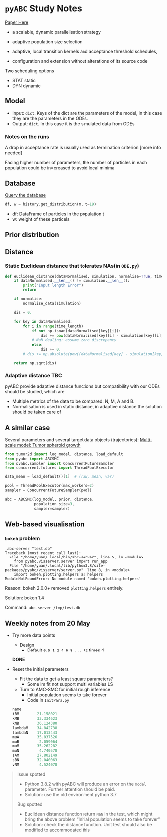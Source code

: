 # `pyABC`  Study Notes

[Paper Here](https://academic.oup.com/bioinformatics/article/34/20/3591/4995841)

- a scalable, dynamic parallelisation strategy

- adaptive population size selection

- adaptive, local transition kernels and acceptance threshold
schedules,
- configuration and extension without alterations of its source
code

Two scheduling options

- STAT static
- DYN dynamic

## Model

- Input: `dict`. Keys of the dict are the parameters of the model, in this case they are the parameters in the ODEs.
- Output: `dict`. In this case it is the simulated data from ODEs

### Notes on the runs

A drop in acceptance rate is usually used as termination criterion [more info needed]

Facing higher number of parameters, the number of particles in each population could be in=creased to avoid local minima

## Database

[Query the database](https://pyabc.readthedocs.io/en/latest/api_datastore.html#querying-the-database)

```python
df, w = history.get_distribution(m, t=19)
```
- df: DataFrame of particles in the population t
- w: weight of these particels

## Prior distribution

## Distance

### Static Euclidean distance that tolerates NAs(in `ODE.py`)

```python
def euclidean_distance(dataNormalised, simulation, normalise=True, time_length=9):
    if dataNormalised.__len__() != simulation.__len__():
        print("Input length Error")
        return

    if normalise:
        normalise_data(simulation)

    dis = 0.

    for key in dataNormalised:
        for i in range(time_length):
            if not np.isnan(dataNormalised[key][i]):
                dis += pow(dataNormalised[key][i] - simulation[key][i], 2.0)
            # NaN dealing: assume zero discrepancy
            else:
                dis += 0.
        # dis += np.absolute(pow((dataNormalised[key] - simulation[key]), 2.0)).sum()

    return np.sqrt(dis)
```

### Adaptive distance TBC

pyABC provide adaptive distance functions but compatibility with our ODEs should be studied, which are

- Multiple metrics of the data to be compared: N, M, A and B.
- Normalisation is used in static distance, in adaptive distance the solution should be taken care of

## A similar case

Several parameters and several target data objects (trajectories):
[Multi-scale model: Tumor spheroid growth](https://pyabc.readthedocs.io/en/latest/examples/multiscale_agent_based.html)

```python
from tumor2d import log_model, distance, load_default
from pyabc import ABCSMC
from pyabc.sampler import ConcurrentFutureSampler
from concurrent.futures import ThreadPoolExecutor

data_mean = load_default()[1]  # (raw, mean, var)

pool = ThreadPoolExecutor(max_workers=2)
sampler = ConcurrentFutureSampler(pool)

abc = ABCSMC(log_model, prior, distance,
             population_size=3,
             sampler=sampler)
```


## Web-based visualisation

### `bokeh` problem

```shell
 abc-server "test.db"
Traceback (most recent call last):
  File "/home/yuan/.local/bin/abc-server", line 5, in <module>
    from pyabc.visserver.server import run_app
  File "/home/yuan/.local/lib/python3.8/site-packages/pyabc/visserver/server.py", line 8, in <module>
    import bokeh.plotting.helpers as helpers
ModuleNotFoundError: No module named 'bokeh.plotting.helpers'
```

Reason: bokeh 2.0.0+ removed `plotting.helpers` entirely.

Solution: boken 1.4

Command: `abc-server /tmp/test.db`



## Weekly notes from 20 May

-   Try more data points
    -   Design
        -   Default `0.5 1 2 4 6 8 ... 72` times 4
    
    **DONE**
    
-   Reset the initial parameters

    -   Fit the data to get a least square parameters?
        -   Some lm fit not support multi variables LS
    -   Turn to AMC-SMC for initial rough inference
        -   Initial population seems to take forever
        -   Code in `InitPara.py`
    
    ```python
    name
    iBM        21.158021
    kMB        33.334623
    kNB        36.124380
    lambdaM    34.842738
    lambdaN    17.013443
    muA        35.837526
    muB         2.059064
    muM        35.262282
    muN         4.740578
    sAM        27.802149
    sBN        32.040063
    vNM         4.524078
    ```

>   Issue spotted
>
>   -   Python 3.8.2 with pyABC will produce an error on the `model` parameter. Further attention should be paid.
>   -   Solution: use the old environment python 3.7
>
>   Bug spotted
>
>   -   Euclidean distance function return `NaN` in the test, which might bring the above problem “Initial population seems to take forever”
>   -   Solution: check the distance function. Unit test should also be modified to accommodated this
